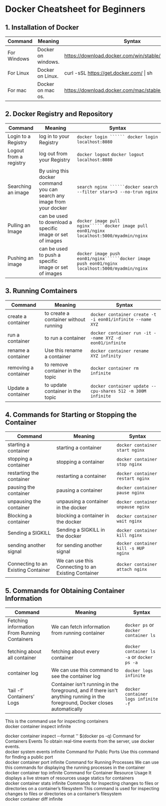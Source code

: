 # Docker Cheatsheet for Beginners

## 1. Installation of Docker
| Command | Meaning	| Syntax |
| --- | --- | --- |
| For Windows |	 Docker on windows. | https://download.docker.com/win/stable/InstallDocker.msi |
| For Linux	|  Docker on Linux. | curl -sSL https://get.docker.com/ \| sh |
| For mac	|  Docker on mac os.	| https://download.docker.com/mac/stable/Docker.dmg |

## 2. Docker Registry and Repository
| Command | Meaning | Syntax |
| --- | --- | --- |
| Login to a Registry |   log in to your Registry | ``` docker login `````` docker login localhost:8080 ``` |
| Logout from a registry |   log out from your Registry | ```docker logout``` ```docker logout localhost:8080``` |
| Searching an image | By using this docker command you can search any image from your docker | ```search nginx ``````docker search --filter stars=3 --no-trun nginx``` |
| Pulling an Image	|  can be used to download a specific image or set of images | ```docker image pull nginx``````docker image pull eon01/nginx localhost:5000/myadmin/nginx``` |
| Pushing an image |  can be used to push a specific image or set of images | ```docker image push eon01/nginx``````docker image push eon01/nginx localhost:5000/myadmin/nginx``` |

## 3. Running Comtainers
| Command | Meaning | Syntax |
| --- | --- | --- |
| create a container	| to create a container without running | ```docker container create -t -i eon01/infinite --name XYZ``` |
| run a container | to run a container | ``` docker container run -it --name XYZ -d eon01/infinite ``` |
| rename a container | Use this rename a container |```docker container rename XYZ infinity ```|
|removing a container | to remove container in the topic | ```docker container rm infinite``` |
| Update a container | to update container in the topic | ```docker container update --cpu-shares 512 -m 300M infinite``` |

## 4. Commands for Starting or Stopping the Container
| Command | Meaning | Syntax |
| --- | --- | --- |
|starting a container | starting a container | ```docker container start nginx``` |
|stopping a container | stopping a container | ```docker container stop nginx``` |
|restarting the container	| restarting a container | ```docker container restart nginx``` |
|pausing the container | pausing a container | ```docker container pause nginx``` |
|unpausing the container | unpausing a container in the docker | ```docker container unpause nginx``` |
|Blocking a container | blocking a container in the docker | ```docker container wait nginx ``` |
| Sending a SIGKILL	| Sending a SIGKILL in the docker | ```docker container kill nginx``` |
|sending another signal | for sending another signal	| ```docker container kill -s HUP nginx``` |
|Connecting to an Existing Container | We can use this Connecting to an Existing Container	| ```docker container attach nginx``` |

## 5. Commands for Obtaining Container Information
| Command | Meaning | Syntax |
| --- | --- | --- |
| Fetching information From Running Containers | We can fetch information from running container | ```docker ps``` or ```docker container ls``` |
| fetching about all container | fetching about every container | ```docker container ls -a``` or ```docker ps -a``` |
| container log | We can use this command to see the container log | ```docker logs infinite``` |
|‘tail -f’ Containers’ Logs | Container isn't running in the foreground, and if there isn't anything running in the foreground, Docker closes automatically | ```docker container logs infinite -f``` |



 

This is the command use for inspecting containers	
docker container inspect infinite

docker container inspect --format '' $(docker ps -q)
Command for Containers Events	To obtain real-time events from the server, use docker events.	
docker system events infinite
Command for Public Ports	Use this command for finding a public port	
docker container port infinite
Command for Running Processes	We can use this commands for displaying the running processes in the container	
docker container top infinite
Command for Container Resource Usage	It displays a live stream of resources usage statics  for containers	
docker container stats infinite
Commands for Inspecting changes to files or directories on a container’s filesystem	This command is used for inspecting changes to files or directories on a container’s filesystem 	
docker container diff infinite